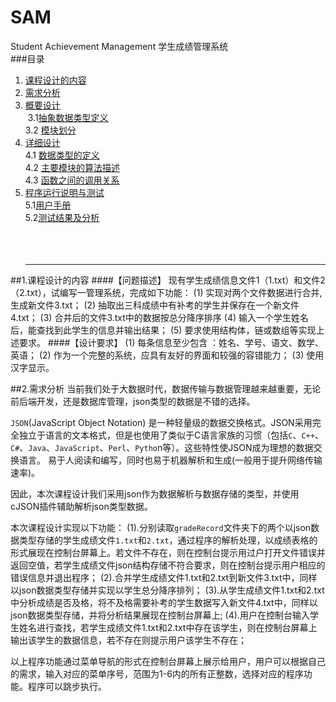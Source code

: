 # SAM
Student Achievement Management 学生成绩管理系统<br/>
###目录
1. [课程设计的内容](#课程设计的内容)<br/>
2. [需求分析](#需求分析)<br/>
3. [概要设计](#概要设计)<br/>
  3.1[抽象数据类型定义](#抽象数据类型定义)<br/>
  3.2 [模块划分](#模块划分)<br/>
4. [详细设计](#详细设计)<br/>
  4.1 [数据类型的定义](#数据类型的定义)<br/>
  4.2 [主要模块的算法描述](#主要模块的算法描述)<br/>
  4.3 [函数之间的调用关系](#函数之间的调用关系)<br/>
5. [程序运行说明与测试](#程序运行说明与测试)<br/>
  5.1[用户手册](#用户手册)<br/>
  5.2[测试结果及分析](#测试结果及分析)<br/>
  <br/><br/>
  <hr/>
  
<a name="课程设计的内容"></a>
##1.课程设计的内容
####【问题描述】
    现有学生成绩信息文件1（1.txt）和文件2（2.txt），试编写一管理系统，完成如下功能：
    (1) 实现对两个文件数据进行合并,生成新文件3.txt；
    (2) 抽取出三科成绩中有补考的学生并保存在一个新文件4.txt；
    (3) 合并后的文件3.txt中的数据按总分降序排序
    (4) 输入一个学生姓名后，能查找到此学生的信息并输出结果；
    (5) 要求使用结构体，链或数组等实现上述要求。
####【设计要求】
    (1) 每条信息至少包含 ：姓名、学号、语文、数学、英语；
    (2) 作为一个完整的系统，应具有友好的界面和较强的容错能力；
    (3) 使用汉字显示。    
    
   
<a name="需求分析"></a>
##2.需求分析
   当前我们处于大数据时代，数据传输与数据管理越来越重要，无论前后端开发，还是数据库管理，json类型的数据是不错的选择。
   
  `JSON`(JavaScript Object Notation) 是一种轻量级的数据交换格式。JSON采用完全独立于语言的文本格式，但是也使用了类似于C语言家族的习惯（包括`C`、`C++`、`C#`、`Java`、`JavaScript`、`Perl`、`Pytho`n等）。这些特性使JSON成为理想的数据交换语言。 易于人阅读和编写，同时也易于机器解析和生成(一般用于提升网络传输速率)。
  
  因此，本次课程设计我们采用json作为数据解析与数据存储的类型，并使用cJSON插件辅助解析json类型数据。
  
  本次课程设计实现以下功能：
  (1).分别读取`gradeRecord`文件夹下的两个以json数据类型存储的学生成绩文件`1.txt`和`2.txt`，通过程序的解析处理，以成绩表格的形式展现在控制台屏幕上。若文件不存在，则在控制台提示用过户打开文件错误并返回空值，若学生成绩文件json结构存储不符合要求，则在控制台提示用户相应的错误信息并退出程序；
  (2).合并学生成绩文件1.txt和2.txt到新文件3.txt中，同样以json数据类型存储并实现以学生总分降序排列；
  (3).从学生成绩文件1.txt和2.txt中分析成绩是否及格，将不及格需要补考的学生数据写入新文件4.txt中，同样以json数据类型存储，并将分析结果展现在控制台屏幕上;
  (4).用户在控制台输入学生姓名进行查找，若学生成绩文件1.txt和2.txt中存在该学生，则在控制台屏幕上输出该学生的数据信息，若不存在则提示用户该学生不存在；
  
  以上程序功能通过菜单导航的形式在控制台屏幕上展示给用户，用户可以根据自己的需求，输入对应的菜单序号，范围为1-6内的所有正整数，选择对应的程序功能。程序可以跳步执行。


